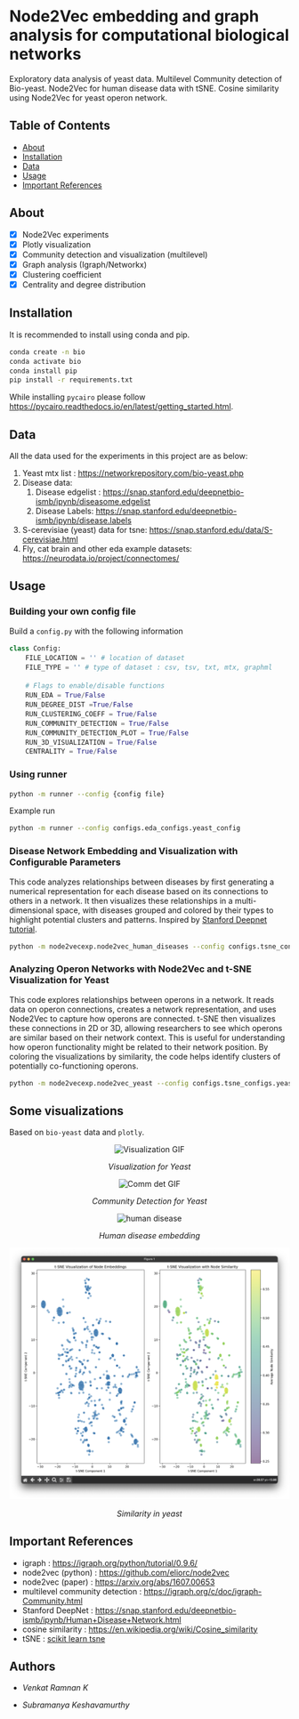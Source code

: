# Node2Vec embedding and graph analysis for computational biological networks 

Exploratory data analysis of yeast data. Multilevel Community detection of Bio-yeast. Node2Vec for human disease data with tSNE. Cosine similarity using Node2Vec for yeast operon network.

## Table of Contents

- [About](#about)
- [Installation](#installation)
- [Data](#data)
- [Usage](#usage)
- [Important References](#references)


## About

- [x] Node2Vec experiments
- [x] Plotly visualization
- [x] Community detection and visualization (multilevel)
- [x] Graph analysis (Igraph/Networkx)
- [x] Clustering coefficient
- [x] Centrality and degree distribution

## Installation

It is recommended to install using conda and pip.

```bash
conda create -n bio
conda activate bio
conda install pip
pip install -r requirements.txt
```

While installing `pycairo` please follow https://pycairo.readthedocs.io/en/latest/getting_started.html.


## Data

All the data used for the experiments in this project are as below:

1. Yeast mtx list : https://networkrepository.com/bio-yeast.php
2. Disease data:
    1. Disease edgelist : https://snap.stanford.edu/deepnetbio-ismb/ipynb/diseasome.edgelist
    2. Disease Labels: https://snap.stanford.edu/deepnetbio-ismb/ipynb/disease.labels
3. S-cerevisiae (yeast) data for tsne: https://snap.stanford.edu/data/S-cerevisiae.html
4. Fly, cat brain and other eda example datasets: https://neurodata.io/project/connectomes/

## Usage

### Building your own config file
Build a `config.py` with the following information
```python
class Config:
    FILE_LOCATION = '' # location of dataset
    FILE_TYPE = '' # type of dataset : csv, tsv, txt, mtx, graphml

    # Flags to enable/disable functions
    RUN_EDA = True/False
    RUN_DEGREE_DIST =True/False
    RUN_CLUSTERING_COEFF = True/False
    RUN_COMMUNITY_DETECTION = True/False
    RUN_COMMUNITY_DETECTION_PLOT = True/False
    RUN_3D_VISUALIZATION = True/False
    CENTRALITY = True/False
```

### Using runner

```bash
python -m runner --config {config file}
```

Example run
```bash
python -m runner --config configs.eda_configs.yeast_config
```

### Disease Network Embedding and Visualization with Configurable Parameters

This code analyzes relationships between diseases by first generating a numerical representation for each disease based on its connections to others in a network. It then visualizes these relationships in a multi-dimensional space, with diseases grouped and colored by their types to highlight potential clusters and patterns.
Inspired by [Stanford Deepnet tutorial](https://snap.stanford.edu/deepnetbio-ismb/ipynb/Human+Disease+Network.html).

```bash
python -m node2vecexp.node2vec_human_diseases --config configs.tsne_configs.human_disease_tsne_config
```

### Analyzing Operon Networks with Node2Vec and t-SNE Visualization for Yeast

This code explores relationships between operons in a network. It reads data on operon connections, creates a network representation, and uses Node2Vec to capture how operons are connected. t-SNE then visualizes these connections in 2D or 3D, allowing researchers to see which operons are similar based on their network context. This is useful for understanding how operon functionality might be related to their network position. By coloring the visualizations by similarity, the code helps identify clusters of potentially co-functioning operons.

```bash
python -m node2vecexp.node2vec_yeast --config configs.tsne_configs.yeast_tsne_config
```

## Some visualizations

Based on `bio-yeast` data and  `plotly`.

<p align="center">
  <img src="./images/vis.gif" alt="Visualization GIF" />
</p>
<p align="center">
  <em>Visualization for Yeast</em>
</p>

<p align="center">
  <img src="./images/community_det.gif" alt="Comm det GIF" />
</p>
<p align="center">
  <em>Community Detection for Yeast</em>
</p>

<p align="center">
  <img src="./images/human_disease.png" alt="human disease" />
</p>
<p align="center">
  <em>Human disease embedding</em>
</p>

<p align="center">
  <img src="./images/yeast.png" alt="yeast" />
</p>
<p align="center">
  <em>Similarity in yeast</em>
</p>


## Important References
- igraph : https://igraph.org/python/tutorial/0.9.6/
- node2vec (python) : https://github.com/eliorc/node2vec 
- node2vec (paper) : https://arxiv.org/abs/1607.00653
- multilevel community detection : https://igraph.org/c/doc/igraph-Community.html
- Stanford DeepNet : https://snap.stanford.edu/deepnetbio-ismb/ipynb/Human+Disease+Network.html
- cosine similarity : https://en.wikipedia.org/wiki/Cosine_similarity
- tSNE : [scikit learn tsne](https://scikit-learn.org/stable/modules/generated/sklearn.manifold.TSNE.html#:~:text=T%2Ddistributed%20Stochastic%20Neighbor%20Embedding,and%20the%20high%2Ddimensional%20data.)

## Authors

- _Venkat Ramnan K_

- _Subramanya Keshavamurthy_